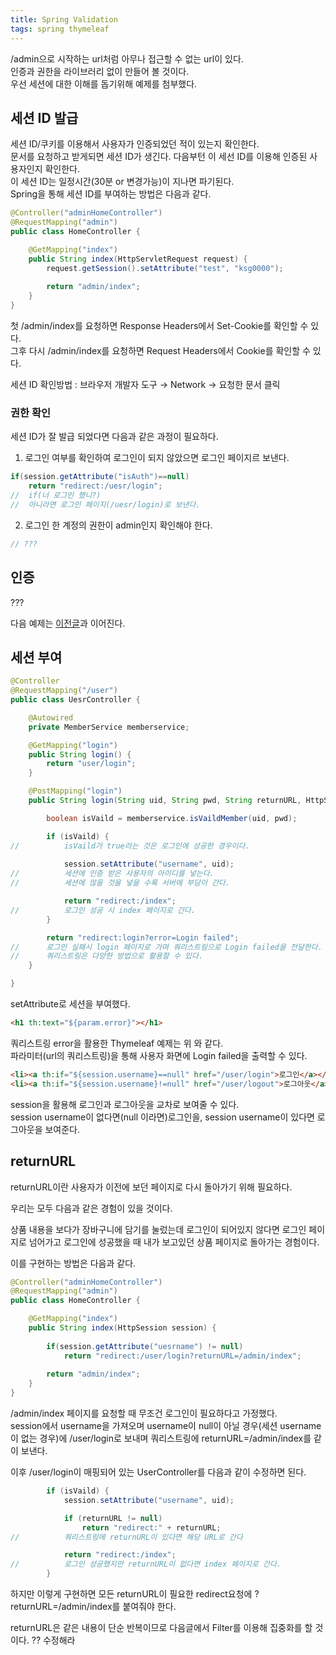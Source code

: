 ```yaml
---
title: Spring Validation
tags: spring thymeleaf
---
```


/admin으로 시작하는 url처럼 아무나 접근할 수 없는 url이 있다.   
인증과 권한을 라이브러리 없이 만들어 볼 것이다.   
우선 세션에 대한 이해를 돕기위해 예제를 첨부했다.

## 세션 ID 발급

세션 ID/쿠키를 이용해서 사용자가 인증되었던 적이 있는지 확인한다.   
문서를 요청하고 받게되면 세션 ID가 생긴다. 다음부턴 이 세선 ID를 이용해 인증된 사용자인지 확인한다.   
이 세션 ID는 일정시간(30분 or 변경가능)이 지나면 파기된다.   
Spring을 통해 세션 ID를 부여하는 방법은 다음과 같다.   

```java
@Controller("adminHomeController")
@RequestMapping("admin")
public class HomeController {

	@GetMapping("index")
	public String index(HttpServletRequest request) {
		request.getSession().setAttribute("test", "ksg0000");
		
		return "admin/index";
	}
}
```

첫 /admin/index를 요청하면 Response Headers에서 Set-Cookie를 확인할 수 있다.   
그후 다시 /admin/index를 요청하면 Request Headers에서 Cookie를 확인할 수 있다.

세션 ID 확인방법 : 브라우저 개발자 도구 → Network → 요청한 문서 클릭

### 권한 확인

세션 ID가 잘 발급 되었다면 다음과 같은 과정이 필요하다.

1) 로그인 여부를 확인하여 로그인이 되지 않았으면 로그인 페이지르 보낸다.

```java
if(session.getAttribute("isAuth")==null)
	return "redirect:/uesr/login";
//	if(너 로그인 했니?)
//	아니라면 로그인 페이지(/uesr/login)로 보낸다.
```

2) 로그인 한 계정의 권한이 admin인지 확인해야 한다.

```java
// ???
```


## 인증
???

다음 예제는 [이전글](https://ksg0000.github.io/2023/04/10/spring-login.html)과 이어진다.

## 세션 부여

```java
@Controller
@RequestMapping("/user")
public class UesrController {

	@Autowired
	private MemberService memberservice;

	@GetMapping("login")
	public String login() {
		return "user/login";
	}

	@PostMapping("login")
	public String login(String uid, String pwd, String returnURL, HttpSession session) {

		boolean isVaild = memberservice.isVaildMember(uid, pwd);

		if (isVaild) {
//			isVaild가 true라는 것은 로그인에 성공한 경우이다.
		
			session.setAttribute("username", uid);
//			세션에 인증 받은 사용자의 아이디를 넣는다.
//			세션에 많을 것을 넣을 수록 서버에 부담이 간다.

			return "redirect:/index";
//			로그인 성공 시 index 페이지로 간다.
		}

		return "redirect:login?error=Login failed";
//		로그인 실패시 login 페이지로 가며 쿼리스트링으로 Login failed을 전달한다.
//		쿼리스트링은 다양한 방법으로 활용할 수 있다. 
	}

}
```

setAttribute로 세션을 부여했다.

```html
<h1 th:text="${param.error}"></h1>
```

쿼리스트링 error을 활용한 Thymeleaf 예제는 위 와 같다.   
파라미터(url의 쿼리스트링)을 통해 사용자 화면에 Login failed을 출력할 수 있다.

```html
<li><a th:if="${session.username}==null" href="/user/login">로그인</a></li>
<li><a th:if="${session.username}!=null" href="/user/logout">로그아웃</a></li>
```

session을 활용해 로그인과 로그아웃을 교차로 보여줄 수 있다.   
session username이 없다면(null 이라면)로그인을, session username이 있다면 로그아웃을 보여준다.

## returnURL

returnURL이란 사용자가 이전에 보던 페이지로 다시 돌아가기 위해 필요하다.

우리는 모두 다음과 같은 경험이 있을 것이다.

상품 내용을 보다가 장바구니에 담기를 눌렀는데 로그인이 되어있지 않다면 로그인 페이지로 넘어가고 로그인에 성공했을 때 내가 보고있던 상품 페이지로 돌아가는 경험이다.

이를 구현하는 방법은 다음과 같다.

```java
@Controller("adminHomeController")
@RequestMapping("admin")
public class HomeController {

	@GetMapping("index")
	public String index(HttpSession session) {
		
		if(session.getAttribute("uesrname") != null)
			return "redirect:/user/login?returnURL=/admin/index";
		
		return "admin/index";
	}
}
```

/admin/index 페이지를 요청할 때 무조건 로그인이 필요하다고 가정했다.   
session에서 username을 가져오며 username이 null이 아닐 경우(세션 username이 없는 경우)에 /user/login로 보내며 쿼리스트링에 returnURL=/admin/index를 같이 보낸다.

이후 /user/login이 매핑되어 있는 UserController를 다음과 같이 수정하면 된다.

```java
		if (isVaild) {
			session.setAttribute("username", uid);

			if (returnURL != null)
				return "redirect:" + returnURL;
//			쿼리스트링에 returnURL이 있다면 해당 URL로 간다

			return "redirect:/index";
//			로그인 성공했지만 returnURL이 없다면 index 페이지로 간다.
		}
```

하지만 이렇게 구현하면 모든 returnURL이 필요한 redirect요청에 ?returnURL=/admin/index를 붙여줘야 한다.   

returnURL은 같은 내용이 단순 반복이므로 다음글에서 Filter를 이용해 집중화를 할 것이다. ?? 수정해라
